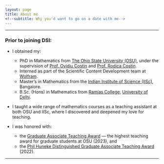 ```yaml
---
layout: page
title: About me
<!--subtitle: Why you'd want to go on a date with me-->
---
```

---
### Prior to joining DSI:

- I obtained my:
  - PhD in Mathematics from <a href="https://math.osu.edu/" target="_blank">The Ohio State University (OSU)</a>, under the supervision of <a href="https://people.math.osu.edu/costin.9/" target="_blank">Prof. Ovidiu Costin</a> and <a href="https://math.osu.edu/people/costin.10" target="_blank">Prof. Rodica Costin</a>.
  - Interned as part of the Scientific Content Development team at <a href="https://www.wolfram.com/?source=nav" target="_blank">Wolfram</a>.
  - Master’s in Mathematics from the <a href="https://math.iisc.ac.in//" target="_blank">Indian Institute of Science (IISc)</a>, Bangalore.
  - B.Sc. (Hons) in Mathematics from <a href="https://ramjas.du.ac.in/college/web/index.php" target="_blank">Ramjas College</a>, <a href="https://www.du.ac.in/" target="_blank">University of Delhi</a>.

- I taught a wide range of mathematics courses as a teaching assistant at both OSU and IISc, where I discovered and deepened my love for teaching.

- I was honored with:
  - the <a href="https://gradsch.osu.edu/news/2023/03/17/2023-graduate-associate-teaching-award-recipients" target="_blank">Graduate Associate Teaching Award</a> — the highest teaching award for graduate students at OSU (2023), and  
  - the <a href="https://math.osu.edu/grad/current/graduate-teaching-awards" target="_blank">Phil Huneke Distinguished Graduate Associate Teaching Award</a> (2022).

---
